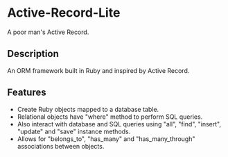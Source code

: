 # Active-Record-Lite
A poor man's Active Record. 

## Description
  
  An ORM framework built in Ruby and inspired by Active Record.
  
## Features

  * Create Ruby objects mapped to a database table.
  * Relational objects have "where" method to perform SQL queries.
  * Also interact with database and SQL queries using "all", "find", "insert", "update" and "save" instance methods.
  * Allows for "belongs_to", "has_many" and "has_many_through" associations between objects.  
  
  
  
